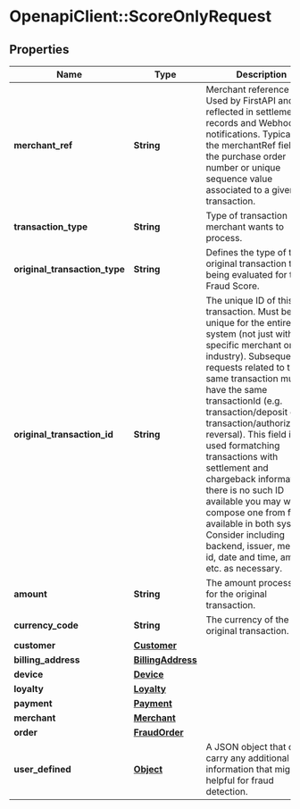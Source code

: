 # OpenapiClient::ScoreOnlyRequest

## Properties
Name | Type | Description | Notes
------------ | ------------- | ------------- | -------------
**merchant_ref** | **String** | Merchant reference code. Used by FirstAPI and reflected in settlement records and Webhook notifications. Typically, the merchantRef field is the purchase order number or unique sequence value associated to a given transaction. | [optional] 
**transaction_type** | **String** | Type of transaction merchant wants to process. | 
**original_transaction_type** | **String** | Defines the type of the original transaction that is being evaluated for the Fraud Score. | 
**original_transaction_id** | **String** | The unique ID of this transaction. Must be unique for the entire system (not just within a specific merchant or industry). Subsequent requests related to the same transaction must have the same transactionId (e.g. transaction/deposit or   transaction/authorization-reversal). This field is used formatching transactions with settlement and chargeback information. If there is no such ID available you may wish to compose one from fields available in both systems. Consider including backend, issuer, merchant id, date and time, amount, etc. as necessary. | 
**amount** | **String** | The amount processed for the original transaction. | 
**currency_code** | **String** | The currency of the original transaction. | 
**customer** | [**Customer**](Customer.md) |  | [optional] 
**billing_address** | [**BillingAddress**](BillingAddress.md) |  | [optional] 
**device** | [**Device**](Device.md) |  | [optional] 
**loyalty** | [**Loyalty**](Loyalty.md) |  | [optional] 
**payment** | [**Payment**](Payment.md) |  | 
**merchant** | [**Merchant**](Merchant.md) |  | 
**order** | [**FraudOrder**](FraudOrder.md) |  | [optional] 
**user_defined** | [**Object**](.md) | A JSON object that can carry any additional information that might be helpful for fraud detection. | [optional] 


